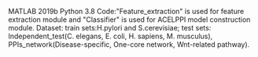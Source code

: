 MATLAB 2019b
Python 3.8
Code:"Feature_extraction" is used for feature extraction module and "Classifier" is used for ACELPPI model construction module.
Dataset: train sets:H.pylori and S.cerevisiae; test sets: Independent_test(C. elegans, E. coli, H. sapiens, M. musculus), PPIs_network(Disease-specific, One-core network, Wnt-related pathway).      
